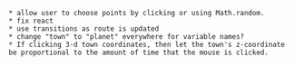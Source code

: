     * allow user to choose points by clicking or using Math.random.
    * fix react
    * use transitions as route is updated
    * change "town" to "planet" everywhere for variable names?
    * If clicking 3-d town coordinates, then let the town's z-coordinate be proportional to the amount of time that the mouse is clicked.
